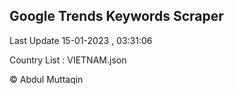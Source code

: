 

## Google Trends Keywords Scraper 
 
Last Update 15-01-2023 , 03:31:06

Country List :
VIETNAM.json



© Abdul Muttaqin 
